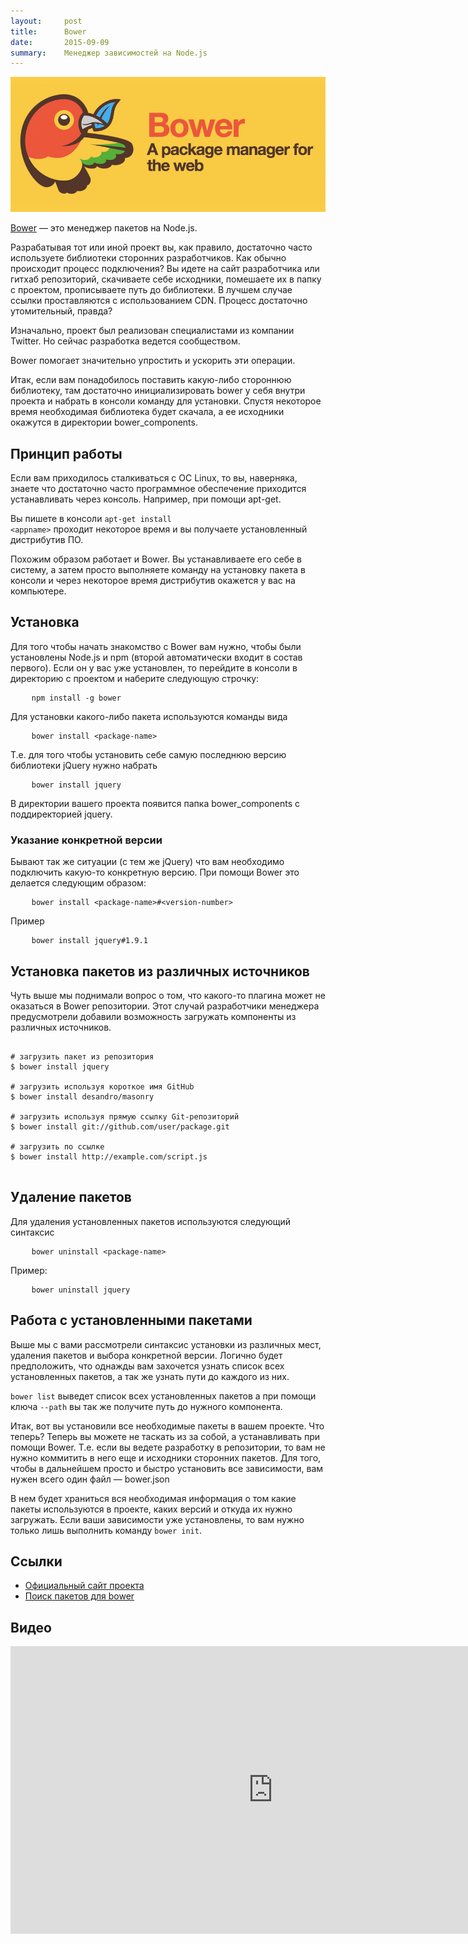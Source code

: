 ```yaml
---
layout:     post
title:      Bower
date:       2015-09-09
summary:    Менеджер зависимостей на Node.js
---
```


<img src="/images/bower.jpg" class="main-img">

[Bower](http://bower.io/) —  это менеджер пакетов на Node.js.


<p main>Разрабатывая тот или иной проект вы, как правило, достаточно часто используете библиотеки сторонних разработчиков. Как обычно происходит процесс подключения? Вы идете на сайт разработчика или гитхаб репозиторий, скачиваете себе исходники, помешаете их в папку с проектом, прописываете путь до библиотеки. В лучшем случае ссылки проставляются с использованием CDN. Процесс достаточно утомительный, правда?</p>
<p aside>Изначально, проект был реализован специалистами из компании Twitter. Но сейчас разработка ведется сообществом.</p>

Bower помогает значительно упростить и ускорить эти операции.

Итак, если вам понадобилось поставить какую-либо стороннюю библиотеку, там достаточно инициализировать bower у себя внутри проекта и набрать в консоли команду для установки.
Спустя некоторое время необходимая библиотека будет скачала, а ее исходники окажутся в директории bower_components. 

## Принцип работы

Если вам приходилось сталкиваться с ОС Linux, то вы, наверняка, знаете что достаточно часто программное обеспечение приходится устанавливать через консоль. Например, при помощи apt-get. 

Вы пишете в консоли <code class="bash">apt-get install &lt;appname&gt;</code> проходит некоторое время и вы получаете установленный дистрибутив ПО.

Похожим образом работает и Bower. Вы устанавливаете его себе в систему, а затем просто выполняете команду на установку пакета в консоли и через некоторое время дистрибутив окажется у вас на компьютере. 

## Установка


Для того чтобы начать знакомство с Bower вам нужно, чтобы были установлены Node.js и npm (второй автоматически входит в состав первого). Если он у вас уже установлен, то перейдите в консоли в директорию с проектом и наберите следующую строчку:

<pre>
	<code class="bash">npm install -g bower</code>
</pre>

Для установки какого-либо пакета используются команды вида 

<pre>
	<code class="bash">bower install &lt;package-name&gt;</code>
</pre>

Т.е. для того чтобы установить себе самую последнюю версию библиотеки jQuery нужно набрать


<pre>
	<code class="bash">bower install jquery</code>
</pre>

В директории вашего проекта появится папка bower_components с поддиректорией jquery.

### Указание конкретной версии

Бывают так же ситуации (с тем же jQuery) что вам необходимо подключить какую-то конкретную версию. При помощи Bower это делается следующим образом:

<pre>
	<code class="bash">bower install &lt;package-name&gt;#&lt;version-number&gt;</code>
</pre>

Пример

<pre>
	<code class="bash">bower install jquery#1.9.1</code>
</pre>

## Установка пакетов из различных источников

Чуть выше мы поднимали вопрос о том, что какого-то плагина может не оказаться в Bower репозитории.
Этот случай разработчики менеджера предусмотрели добавили возможность загружать компоненты из различных источников.

<pre>
	<code class="bash">
# загрузить пакет из репозитория
$ bower install jquery

# загрузить используя короткое имя GitHub
$ bower install desandro/masonry

# загрузить используя прямую ссылку Git-репозиторий
$ bower install git://github.com/user/package.git

# загрузить по ссылке
$ bower install http://example.com/script.js
	</code>
</pre>


## Удаление пакетов

Для удаления установленных пакетов используются следующий синтаксис

<pre>
	<code class="bash">bower uninstall &lt;package-name&gt;</code>
</pre>

Пример:

<pre>
	<code class="bash">bower uninstall jquery</code>
</pre>

## Работа с установленными пакетами

Выше мы с вами рассмотрели синтаксис установки из различных мест, удаления пакетов и выбора конкретной версии.
Логично будет предположить, что однажды вам захочется узнать список всех установленных пакетов, а так же узнать пути до каждого из них. 

`bower list` выведет список всех установленных пакетов а при помощи ключа `--path` вы так же получите путь до нужного компонента.

Итак, вот вы установили все необходимые пакеты в вашем проекте. Что теперь? Теперь вы можете не таскать из за собой, а устанавливать при помощи Bower. Т.е. если вы ведете разработку в репозитории, то вам не нужно коммитить в него еще и исходники сторонних пакетов. Для того, чтобы в дальнейшем просто и быстро установить все зависимости, вам нужен всего один файл —  bower.json

В нем будет храниться вся необходимая информация о том какие пакеты используются в проекте, каких версий и откуда их нужно загружать. Если ваши зависимости уже установлены, то вам нужно только лишь выполнить команду `bower init`.

## Ссылки

* [Официальный сайт проекта](http://bower.io/)
* [Поиск пакетов для bower](http://bower.io/search/)

## Видео

<iframe width="840" height="460" src="https://www.youtube.com/embed/uWUS-mOWoaE" frameborder="0" allowfullscreen></iframe>